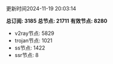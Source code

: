 更新时间2024-11-19 20:03:14

**总订阅: 3185**
**总节点: 21711**
**有效节点: 8280**
- v2ray节点: 5829
- trojan节点: 1021
- ss节点: 1422
- ssr节点: 8
